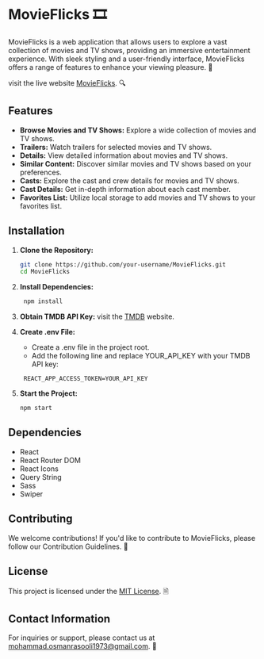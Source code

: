 # MovieFlicks 🎞️

MovieFlicks is a web application that allows users to explore a vast collection of movies and TV shows, providing an immersive entertainment experience. With sleek styling and a user-friendly interface, MovieFlicks offers a range of features to enhance your viewing pleasure. 🚀

visit the live website [MovieFlicks](https://movieflicks.vercel.app/). 🔍

## Features

- **Browse Movies and TV Shows:** Explore a wide collection of movies and TV shows.
- **Trailers:** Watch trailers for selected movies and TV shows.
- **Details:** View detailed information about movies and TV shows.
- **Similar Content:** Discover similar movies and TV shows based on your preferences.
- **Casts:** Explore the cast and crew details for movies and TV shows.
- **Cast Details:** Get in-depth information about each cast member.
- **Favorites List:** Utilize local storage to add movies and TV shows to your favorites list.

## Installation

1. **Clone the Repository:**

   ```bash
   git clone https://github.com/your-username/MovieFlicks.git
   cd MovieFlicks
   ```

2. **Install Dependencies:**
   ```bash
    npm install
   ```
3. **Obtain TMDB API Key:**
   visit the [TMDB](https://www.themoviedb.org/?language=en-GB) website.
4. **Create .env File:**
   - Create a .env file in the project root.
   - Add the following line and replace YOUR_API_KEY with your TMDB API key:
   ```env
    REACT_APP_ACCESS_TOKEN=YOUR_API_KEY
   ```
5. **Start the Project:**
   ```bash
   npm start
   ```

## Dependencies

- React
- React Router DOM
- React Icons
- Query String
- Sass
- Swiper

## Contributing

We welcome contributions! If you'd like to contribute to MovieFlicks, please follow our Contribution Guidelines. 🤝

## License

This project is licensed under the [MIT License](LICENSE). 🗎

## Contact Information

For inquiries or support, please contact us at [mohammad.osmanrasooli1973@gmail.com](mailto:mohammad.osmanrasooli1973@gmail.com). 📧
